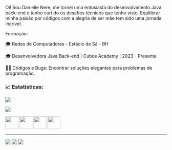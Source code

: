 Oi! Sou Danielle Nere, me tornei uma entusiasta do desenvolvimento Java back-end e tenho curtido os desafios técnicos que tenho visto.
Equilibrar minha paixão por códigos com a alegria de ser mãe tem sido uma jornada incrível.

Formação:

🎓 Redes de Computadores - Estácio de Sá - BH

🎓 Desenvolvedora Java Back-end | Cubos Academy | 2023 - Presente



👩‍💻 Códigos e Bugs: Encontrar soluções elegantes para problemas de programação.

### 📈 Estatisticas:


[![](https://github-readme-stats.vercel.app/api?username=DaniNere&show_icons=true&include_all_commits=true&count_private=true&theme=rose_pine)](https://github.com/DaniNere)

[![](https://github-readme-stats.vercel.app/api/top-langs/?username=DaniNere&layout=compact&langs_count=8&theme=rose_pine)](https://github.com/DaniNere)

      
<img src="https://cdn.jsdelivr.net/gh/devicons/devicon/icons/javascript/javascript-plain.svg"  width ="40" heigth = "40" />  <img src="https://cdn.jsdelivr.net/gh/devicons/devicon/icons/nodejs/nodejs-plain-wordmark.svg" width ="40" heigth = "40"/> <img src="https://cdn.jsdelivr.net/gh/devicons/devicon/icons/mysql/mysql-plain-wordmark.svg" width ="40" heigth = "40"/> <img src="https://cdn.jsdelivr.net/gh/devicons/devicon/icons/git/git-original-wordmark.svg" width ="40" heigth = "40" />

_________________________________________________________________________________________________________________________________________________________________________________________

<div>
<a href="https://instagram.com/daniellenere" target="_blank"><img src="https://img.shields.io/badge/-Instagram-%23E4405F?style=for-the-badge&logo=instagram&logoColor=white" target="_blank"></a>
<a href = "mailto:danisilvanere@gmail.com"><img src="https://img.shields.io/badge/Gmail-D14836?style=for-the-badge&logo=gmail&logoColor=white" target="_blank"></a>
<a href="https://www.linkedin.com/in/danielle-nere/" target="_blank"><img src="https://img.shields.io/badge/-LinkedIn-%230077B5?style=for-the-badge&logo=linkedin&logoColor=white" target="_blank"></a>
</div>



                    
          
          
          







